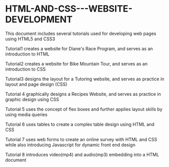 # HTML-AND-CSS---WEBSITE-DEVELOPMENT

This document includes several tutorials used for developing web pages using HTML5 and CSS3

Tutorial1 creates a website for Diane's Race Program, and serves as an introduction to HTML

Tutorial2 creates a website for Bike Mountain Tour, and serves as an introduction to CSS

Tutorial3 designs the layout for a Tutoring website, and serves as practice in layout and page design (CSS)

Tutorial 4 graphically designs a Recipes Website, and serves as practice in graphic design using CSS

Tutorial 5 uses the concept of flex boxes and further applies layout skills by using media queries

Tutorial 6 uses tables to create a complex table design using HTML and CSS

Tutorial 7 uses web forms to create an online survey with HTML and CSS while also introducing Javascript for dynamic front end design

Tutorial 8 introduces video(mp4) and audio(mp3) embedding into a HTML document
